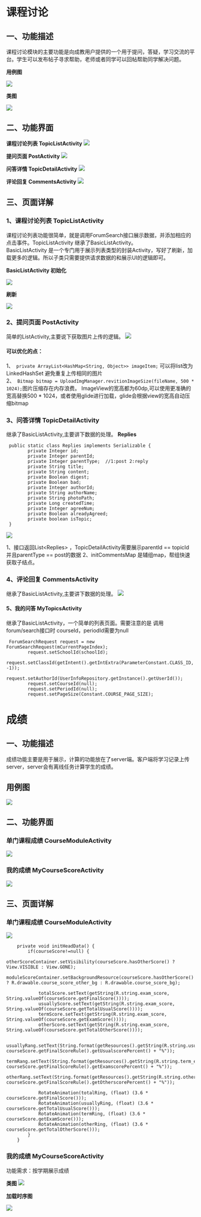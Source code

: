 # 课程讨论

## 一、功能描述
 课程讨论模块的主要功能是向成教用户提供的一个用于提问，答疑，学习交流的平台。学生可以发布帖子寻求帮助，老师或者同学可以回帖帮助同学解决问题。

**用例图**

![](https://user-gold-cdn.xitu.io/2019/9/10/16d18adbed59c9fe?w=891&h=499&f=png&s=42485)

**类图**

![](https://user-gold-cdn.xitu.io/2019/9/10/16d18b00936f347b?w=1026&h=534&f=png&s=47655)

## 二、功能界面

**课程讨论列表 TopicListActivity**
![](https://user-gold-cdn.xitu.io/2019/9/9/16d1491268d06c28?w=367&h=733&f=png&s=141551)

**提问页面 PostActivity**
![](https://user-gold-cdn.xitu.io/2019/9/9/16d1491cc50a05dc?w=468&h=961&f=png&s=49342)

**问答详情 TopicDetailActivity**
![](https://user-gold-cdn.xitu.io/2019/9/9/16d149279f7ec4b4?w=465&h=961&f=png&s=116604)

**评论回复 CommentsActivity**
![](https://user-gold-cdn.xitu.io/2019/9/9/16d1493eef80cda6?w=337&h=694&f=png&s=47217)

## 三、页面详解

### 1、课程讨论列表 TopicListActivity
课程讨论列表功能很简单，就是调用ForumSearch接口展示数据，并添加相应的点击事件。TopicListActivity 继承了BasicListActivity。  
BasicListActivity 是一个专门用于展示列表类型的封装Activity，写好了刷新，加载更多的逻辑。所以子类只需要提供请求数据的和展示UI的逻辑即可。

**BasicListActivity 初始化**

![](https://user-gold-cdn.xitu.io/2019/9/9/16d14a9466eeb314?w=559&h=522&f=png&s=30229)

**刷新**

![](https://user-gold-cdn.xitu.io/2019/9/9/16d14aeefc1a2539?w=432&h=528&f=png&s=21511)


### 2、提问页面 PostActivity
简单的ListActivity,主要说下获取图片上传的逻辑。
![](https://user-gold-cdn.xitu.io/2019/9/9/16d15b94090453b2?w=537&h=481&f=png&s=27185)

#### 可以优化的点：
1、``` private ArrayList<HashMap<String, Object>> imageItem;``` 可以将list改为LinkedHashSet 避免重复上传相同的图片  
2、``` Bitmap bitmap = UploadImgManager.revitionImageSize(fileName, 500 * 1024);```图片压缩存在内存浪费。 ImageView的宽高都为60dp,可以使用更准确的宽高替换500 * 1024，或者使用glide进行加载，glide会根据view的宽高自动压缩bitmap

### 3、问答详情 TopicDetailActivity
继承了BasicListActivity,主要讲下数据的处理。
**Replies**
```
 public static class Replies implements Serializable {
        private Integer id;
        private Integer parentId;
        private Integer parentType;  //1:post 2:reply
        private String title;
        private String content;
        private Boolean digest;
        private Boolean bad;
        private Integer authorId;
        private String authorName;
        private String photoPath;
        private Long createdTime;
        private Integer agreeNum;
        private Boolean alreadyAgreed;
        private boolean isTopic;
 }
```


![](https://user-gold-cdn.xitu.io/2019/9/9/16d16329cf6ac6fc?w=1120&h=647&f=png&s=64491)

1、接口返回List\<Replies\> ，TopicDetailActivity需要展示parentId == topicId 并且parentType == post的数据
2、initCommentsMap 是辅组map，帮组快速获取子结点。

### 4、评论回复 CommentsActivity 
继承了BasicListActivity,主要讲下数据的处理。
![](https://user-gold-cdn.xitu.io/2019/9/9/16d165b2b4041989?w=950&h=566&f=png&s=47160)

#### 5、我的问答 MyTopicsActivity
继承了BasicListActivity，一个简单的列表页面。需要注意的是 调用forum/search接口时 courseId，periodId需要为null
```
 ForumSearchRequest request = new ForumSearchRequest(mCurrentPageIndex);
        request.setSchoolId(schoolId);
        request.setClassId(getIntent().getIntExtra(ParameterConstant.CLASS_ID, -1));
        request.setAuthorId(UserInfoRepository.getInstance().getUserId());
        request.setCourseId(null);
        request.setPeriodId(null);
        request.setPageSize(Constant.COURSE_PAGE_SIZE);
```

# 成绩

## 一、功能描述
成绩功能主要是用于展示，计算的功能放在了server端。客户端将学习记录上传server，server会有离线任务计算学生的成绩。

## 用例图
![](https://user-gold-cdn.xitu.io/2019/9/10/16d18deeb063d846?w=520&h=291&f=png&s=20889)


## 二、功能界面
### 单门课程成绩 CourseModuleActivity
![](https://user-gold-cdn.xitu.io/2019/9/10/16d18f4dabafd842?w=270&h=562&f=png&s=120298)

### 我的成绩 MyCourseScoreActivity

![](https://user-gold-cdn.xitu.io/2019/9/10/16d18faa3befaae6?w=315&h=642&f=png&s=114953)

## 三、页面详解 

### 单门课程成绩 CourseModuleActivity
![](https://user-gold-cdn.xitu.io/2019/9/10/16d18f5afe453315?w=464&h=511&f=png&s=25296)

```
    private void initHeadData() {
        if(courseScore!=null) {
            otherScoreContainer.setVisibility(courseScore.hasOtherScore() ? View.VISIBLE : View.GONE);
            moduleScoreContainer.setBackgroundResource(courseScore.hasOtherScore() ? R.drawable.course_score_other_bg : R.drawable.course_score_bg);

            totalScore.setText(getString(R.string.exam_score, String.valueOf(courseScore.getFinalScore())));
            usuallyScore.setText(getString(R.string.exam_score, String.valueOf(courseScore.getTotalUsualScore())));
            termScore.setText(getString(R.string.exam_score, String.valueOf(courseScore.getExamScore())));
            otherScore.setText(getString(R.string.exam_score, String.valueOf(courseScore.getTotalOtherScore())));

            usuallyRang.setText(String.format(getResources().getString(R.string.usually_score), courseScore.getFinalScoreRule().getUsualscorePercent() + "%"));
            termRang.setText(String.format(getResources().getString(R.string.term_end_score), courseScore.getFinalScoreRule().getExamscorePercent() + "%"));
            otherRang.setText(String.format(getResources().getString(R.string.other_score), courseScore.getFinalScoreRule().getOtherscorePercent() + "%"));

            RotateAnimation(totalRing, (float) (3.6 * courseScore.getFinalScore()));
            RotateAnimation(usuallyRing, (float) (3.6 * courseScore.getTotalUsualScore()));
            RotateAnimation(termRing, (float) (3.6 * courseScore.getExamScore()));
            RotateAnimation(otherRing, (float) (3.6 * courseScore.getTotalOtherScore()));
        }
    }
```

### 我的成绩  MyCourseScoreActivity
功能需求：按学期展示成绩

**类图**
![](https://user-gold-cdn.xitu.io/2019/9/10/16d1909050cda1d2?w=855&h=442&f=png&s=29620)

**加载时序图**

![](https://user-gold-cdn.xitu.io/2019/9/10/16d191e204e00f33?w=848&h=578&f=png&s=46111)

